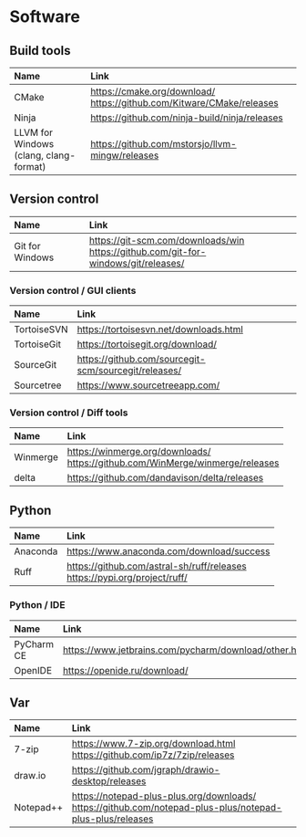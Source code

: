 # Software

## Build tools

| Name | Link |
| :--- | :--- |
| CMake | <https://cmake.org/download/><br><https://github.com/Kitware/CMake/releases> |
| Ninja | <https://github.com/ninja-build/ninja/releases> |
| LLVM for Windows<br>(clang, clang-format) | <https://github.com/mstorsjo/llvm-mingw/releases> |

## Version control

| Name | Link |
| :--- | :--- |
| Git for Windows | <https://git-scm.com/downloads/win><br><https://github.com/git-for-windows/git/releases/> |

### Version control / GUI clients

| Name | Link |
| :--- | :--- |
| TortoiseSVN | <https://tortoisesvn.net/downloads.html> |
| TortoiseGit | <https://tortoisegit.org/download/> |
| SourceGit | <https://github.com/sourcegit-scm/sourcegit/releases/> |
| Sourcetree | <https://www.sourcetreeapp.com/> |

### Version control / Diff tools

| Name | Link |
| :--- | :--- |
| Winmerge | <https://winmerge.org/downloads/><br><https://github.com/WinMerge/winmerge/releases> |
| delta | <https://github.com/dandavison/delta/releases> |

## Python

| Name | Link |
| :--- | :--- |
| Anaconda | <https://www.anaconda.com/download/success> |
| Ruff | <https://github.com/astral-sh/ruff/releases><br><https://pypi.org/project/ruff/> |

### Python / IDE

| Name | Link |
| :--- | :--- |
| PyCharm CE | <https://www.jetbrains.com/pycharm/download/other.html> |
| OpenIDE | <https://openide.ru/download/> |

## Var

| Name | Link |
| :--- | :--- |
| 7-zip | <https://www.7-zip.org/download.html><br><https://github.com/ip7z/7zip/releases> |
| draw.io | <https://github.com/jgraph/drawio-desktop/releases> |
| Notepad++ | <https://notepad-plus-plus.org/downloads/><br><https://github.com/notepad-plus-plus/notepad-plus-plus/releases> |
